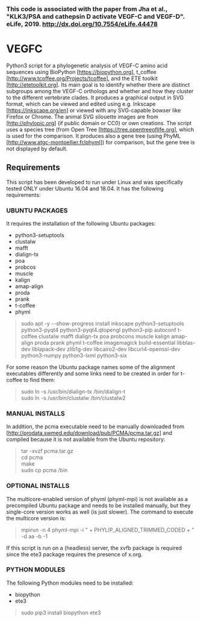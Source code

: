 ### This code is associated with the paper from Jha et al., "KLK3/PSA and cathepsin D activate VEGF-C and VEGF-D". eLife, 2019. http://dx.doi.org/10.7554/eLife.44478

# VEGFC
Python3 script for a phylogenetic analysis of VEGF-C amino acid sequences using BioPython [https://biopython.org], t_coffee [http://www.tcoffee.org/Projects/tcoffee], and the ETE toolkit [http://etetoolkit.org]. Its main goal is to identify whether there are distinct subgroups among the VEGF-C orthologs and whether and how they cluster to the different vertebrate clades. It produces a graphical output in SVG format, which can be viewed and edited using e.g. Inkscape [https://inkscape.org/en] or viewed with any SVG-capable bowser like Firefox or Chrome. The animal SVG silouette images are from [http://phylopic.org] (if public domain or CC0) or own creations. The script uses a species tree (from Open Tree [https://tree.opentreeoflife.org], which is used for the comparison. It produces also a gene tree (using PhyML [http://www.atgc-montpellier.fr/phyml]) for comparison, but the gene tree is not displayed by default.

## Requirements
This script has been developed to run under Linux and was specifically tested ONLY under Ubuntu 16.04 and 18.04. It has the following requirements:

### UBUNTU PACKAGES
It requires the installation of the following Ubuntu packages:

* python3-setuptools
* clustalw
* mafft
* dialign-tx
* poa
* probcos
* muscle
* kalign
* amap-align
* proda
* prank
* t-coffee
* phyml

>sudo apt -y --show-progress install inkscape python3-setuptools python3-pyqt4 python3-pyqt4.qtopengl python3-pip autoconf t-coffee clustalw mafft dialign-tx poa probcons muscle kalign amap-align proda prank phyml t-coffee imagemagick build-essential libblas-dev liblapack-dev zlib1g-dev libcairo2-dev libcurl4-openssl-dev python3-numpy python3-lxml python3-six

For some reason the Ubuntu package names some of the alignment executables differently and some links need to be created in order for t-coffee to find them:

>sudo ln -s /usr/bin/dialign-tx /bin/dialign-t\
>sudo ln -s /usr/bin/clustalw /bin/clustalw2

### MANUAL INSTALLS

In addition, the pcma executable need to be manually downloaded from [http://prodata.swmed.edu/download/pub/PCMA/pcma.tar.gz] and compiled because it is not available from the Ubuntu repository:

>tar -xvzf pcma.tar.gz\
>cd pcma\
>make\
>sudo cp pcma /bin

### OPTIONAL INSTALLS

The multicore-enabled version of phyml (phyml-mpi) is not available as a precompiled Ubuntu package and needs to be installed manually, but they single-core version works as well (is just slower). The command to execute the multicore version is:
>mpirun -n 4 phyml-mpi -i " + PHYLIP_ALIGNED_TRIMMED_CODED +  " -d aa -b -1

If this script is run on a (headless) server, the xvfb package is required since the ete3 package requires the presence of x.org.

### PYTHON MODULES

The following Python modules need to be installed:

* biopython
* ete3

>sudo pip3 install biopython ete3
